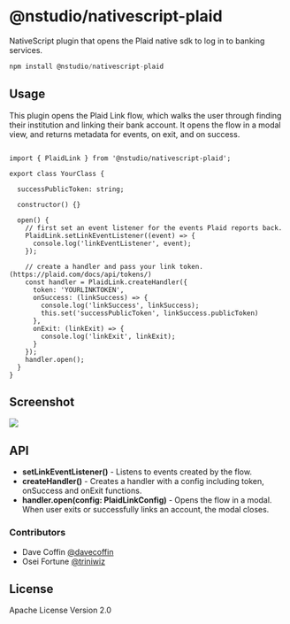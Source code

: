 # @nstudio/nativescript-plaid

NativeScript plugin that opens the Plaid native sdk to log in to banking services.

```javascript
npm install @nstudio/nativescript-plaid
```

## Usage

This plugin opens the Plaid Link flow, which walks the user through finding their institution and linking their bank account.
It opens the flow in a modal view, and returns metadata for events, on exit, and on success.

```TS

import { PlaidLink } from '@nstudio/nativescript-plaid';

export class YourClass {

  successPublicToken: string;

  constructor() {}

  open() {
    // first set an event listener for the events Plaid reports back.
    PlaidLink.setLinkEventListener((event) => {
      console.log('linkEventListener', event);
    });

    // create a handler and pass your link token. (https://plaid.com/docs/api/tokens/)
    const handler = PlaidLink.createHandler({
      token: 'YOURLINKTOKEN',
      onSuccess: (linkSuccess) => {
        console.log('linkSuccess', linkSuccess);
        this.set('successPublicToken', linkSuccess.publicToken)
      },
      onExit: (linkExit) => {
        console.log('linkExit', linkExit);
      }
    });
    handler.open();
  }
}

```

## Screenshot

![](https://github.com/nstudio/nativescript-plugins/raw/master/packages/nativescript-plaid/demo.gif)

## API

- **setLinkEventListener()** - Listens to events created by the flow.
- **createHandler()** - Creates a handler with a config including token, onSuccess and onExit functions.
- **handler.open(config: PlaidLinkConfig)** - Opens the flow in a modal. When user exits or successfully links an account, the modal closes.

### Contributors

- Dave Coffin [@davecoffin](https://twitter.com/davecoffin)
- Osei Fortune [@triniwiz](https://twitter.com/triniwiz)

## License

Apache License Version 2.0
